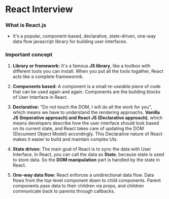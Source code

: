 # React Interview

### What is React.js

- It's a popular, component-based, declarative, state-driven, one-way data flow javascript library for building user interfaces.

### Important concept

1. **Library or framework:**
   It's a famous **JS library**, like a toolbox with different tools you can install. When you put all the tools togather, React acts like a complete framewormk.

2. **Components based:**
   A component is a small re-useable piece of code that can be used again and again. Components are the building blocks of User Interface in React.

3. **Declarative:**
   "Do not touch the DOM, I will do all the work for you", which means we have to understand the rendering approachs. **Vanilla JS (Imperative approach) and React JS (Declarative approach)**, which means developers describe how the user interface should look based on its current state, and React takes care of updating the DOM (Document Object Model) accordingly. This Declarative nature of React makes it easier to build and maintain complex UIs.

4. **State driven:**
   The main goal of React is to sync the data with User Interface. In React, you can call the data as **State**, because state is used to store data. So the **DOM manipulation** part is handled by the state in React.

5. **One-way data flow:**
   React enforces a unidirectional data flow. Data flows from the top-level component down to child components. Parent components pass data to their children via props, and children communicate back to parents through callbacks.
